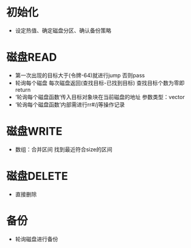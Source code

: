 # 初始化
- 设定热值、确定磁盘分区、确认备份策略
# 磁盘READ
- 第一次出现的目标大于(令牌-64)就进行jump 否则pass
- 轮询每个磁盘 每次磁盘返回(查找目标-已找到目标) 查找目标个数为零即return
- ‘轮询每个磁盘函数’传入目标对象块在当前磁盘的地址 参数类型：vector<int>
- ‘轮询每个磁盘函数’内部需进行rr#/j等操作记录
# 磁盘WRITE
- 数组：合并区间 找到最近符合size的区间
# 磁盘DELETE
- 直接删除
# 备份
- 轮询磁盘进行备份